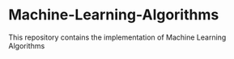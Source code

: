 # Machine-Learning-Algorithms
This repository contains the implementation of Machine Learning Algorithms
